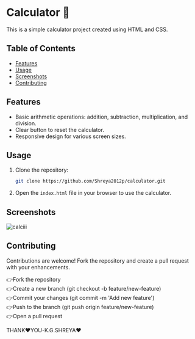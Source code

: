 # Calculator 📱

This is a simple calculator project created using HTML and CSS.

## Table of Contents 
- [Features](#features)
- [Usage](#usage)
- [Screenshots](#screenshots)
- [Contributing](#contributing)

## Features

- Basic arithmetic operations: addition, subtraction, multiplication, and division.
- Clear button to reset the calculator.
- Responsive design for various screen sizes.

## Usage

1. Clone the repository:

    ```bash
    git clone https://github.com/Shreya2012p/calculator.git
    ```

2. Open the `index.html` file in your browser to use the calculator.

## Screenshots
![calciii](https://github.com/Shreya2012p/calculator/assets/96654167/b7dd44b3-db0a-4421-95e2-f1989656474f)



## Contributing

Contributions are welcome! Fork the repository and create a pull request with your enhancements.

👉Fork the repository</br>
👉Create a new branch (git checkout -b feature/new-feature)</br>
👉Commit your changes (git commit -m 'Add new feature')</br>
👉Push to the branch (git push origin feature/new-feature)</br>
👉Open a pull request</br>

THANK❤️YOU-K.G.SHREYA❤️
